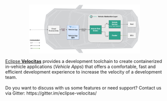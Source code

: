 <p align="center">
<img src="https://github.com/eclipse-velocitas/velocitas-docs/blob/main/content/en/docs/about/use_cases/dataflow.png" alt="drawing" style="width:70%;"/>
</p>
<a href="https://websites.eclipseprojects.io/velocitas">Eclipse <b>Velocitas</b></a> provides a development toolchain to create containerized in-vehicle applications (<i>Vehicle Apps</i>) that offers a comfortable, fast and efficient development experience to increase the velocity of a development team. </br></br>
Do you want to discuss with us some features or need support? Contact us via Gitter: https://gitter.im/eclipse-velocitas/
